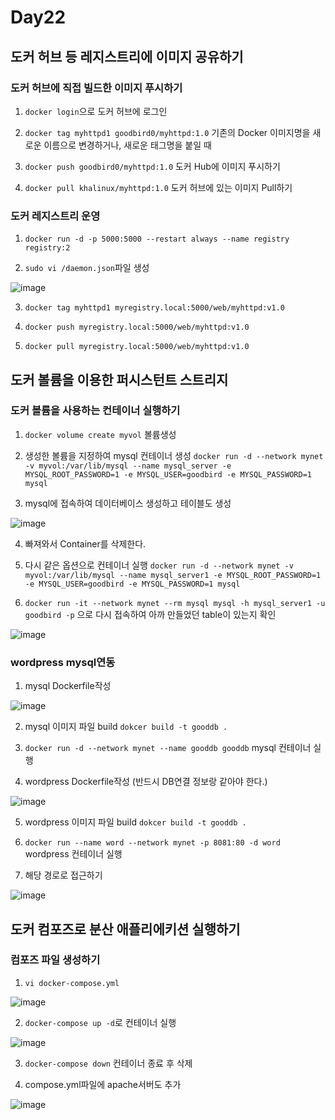 # Day22

## 도커 허브 등 레지스트리에 이미지 공유하기

### 도커 허브에 직접 빌드한 이미지 푸시하기

1. `docker login`으로 도커 허브에 로그인

2. `docker tag myhttpd1 goodbird0/myhttpd:1.0` 기존의 Docker 이미지명을 새로운 이름으로 변경하거나, 새로운 태그명을 붙일 때

3. `docker push goodbird0/myhttpd:1.0` 도커 Hub에 이미지 푸시하기

4. `docker pull khalinux/myhttpd:1.0` 도커 허브에 있는 이미지 Pull하기

### 도커 레지스트리 운영

1. `docker run -d -p 5000:5000 --restart always --name registry registry:2`

2. `sudo vi /daemon.json`파일 생성

![image](https://github.com/JoEunSae/Metanet-Internship/assets/83803199/daae7258-4c8c-49b4-8c59-9dcec4f39c97)

3. `docker tag myhttpd1 myregistry.local:5000/web/myhttpd:v1.0`

4. `docker push myregistry.local:5000/web/myhttpd:v1.0`

5. `docker pull myregistry.local:5000/web/myhttpd:v1.0`


## 도커 볼륨을 이용한 퍼시스턴트 스트리지

### 도커 볼륨을 사용하는 컨테이너 실행하기

1. `docker volume create myvol` 볼륨생성

2. 생성한 볼륨을 지정하여 mysql 컨테이너 생성
`docker run -d --network mynet -v myvol:/var/lib/mysql --name mysql_server -e MYSQL_ROOT_PASSWORD=1 -e MYSQL_USER=goodbird -e MYSQL_PASSWORD=1 mysql`

3. mysql에 접속하여 데이터베이스 생성하고 테이블도 생성

![image](https://github.com/JoEunSae/Metanet-Internship/assets/83803199/2ad6909c-6140-42e6-ae51-d1a0412c72e7)


4. 빠져와서 Container를 삭제한다.

5. 다시 같은 옵션으로 컨테이너 실행
`docker run -d --network mynet -v myvol:/var/lib/mysql --name mysql_server1 -e MYSQL_ROOT_PASSWORD=1 -e MYSQL_USER=goodbird -e MYSQL_PASSWORD=1 mysql`

6. `docker run -it --network mynet --rm mysql mysql -h mysql_server1 -u goodbird -p` 으로 다시 접속하여 아까 만들었던 table이 있는지 확인

![image](https://github.com/JoEunSae/Metanet-Internship/assets/83803199/26112cf7-5276-425b-85d3-7a083d3a30e5)


### wordpress mysql연동

1. mysql Dockerfile작성

![image](https://github.com/JoEunSae/Metanet-Internship/assets/83803199/46d60c5f-d572-4ec1-a5b1-9048dec437cf)

2. mysql 이미지 파일 build `dokcer build -t gooddb .`

3. `docker run -d --network mynet --name gooddb gooddb` mysql 컨테이너 실행

4. wordpress Dockerfile작성 (반드시 DB연결 정보랑 같아야 한다.)

![image](https://github.com/JoEunSae/Metanet-Internship/assets/83803199/5f43085f-3f4e-4435-a396-5b888c84756e)

5. wordpress 이미지 파일 build `dokcer build -t gooddb .`

6. `docker run --name word --network mynet -p 8081:80 -d word` wordpress 컨테이너 실행

7. 해당 경로로 접근하기

![image](https://github.com/JoEunSae/Metanet-Internship/assets/83803199/517f2a48-6d96-442e-8ef8-9b73ec36bad0)

## 도커 컴포즈로 분산 애플리에키션 실행하기

### 컴포즈 파일 생성하기

1. `vi docker-compose.yml`

![image](https://github.com/JoEunSae/Metanet-Internship/assets/83803199/d363a088-5664-4de4-a526-a00f24a2fe27)

2. `docker-compose up -d`로 컨테이너 실행

![image](https://github.com/JoEunSae/Metanet-Internship/assets/83803199/adb25052-4431-4e29-b595-653fb4616d97)

3. `docker-compose down` 컨테이너 종료 후 삭제

4. compose.yml파일에 apache서버도 추가

![image](https://github.com/JoEunSae/Metanet-Internship/assets/83803199/9f08228d-7842-4797-bd7e-69272908352a)




